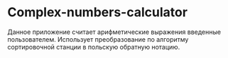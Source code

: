 # Complex-numbers-calculator
Данное приложение считает арифметические выражения введенные пользователем. Использует преобразование по алгоритму сортировочной станции в польскую обратную нотацию.
